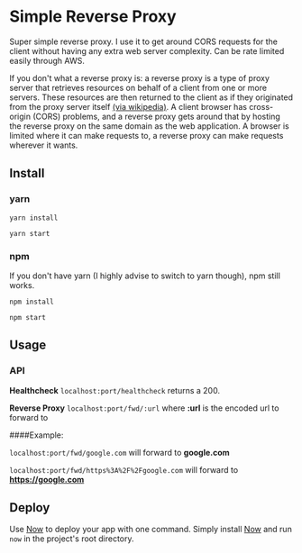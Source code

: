 # Simple Reverse Proxy

Super simple reverse proxy. I use it to get around CORS requests for the client without having any extra web server complexity. Can be rate limited easily through AWS.

If you don't what a reverse proxy is: a reverse proxy is a type of proxy server that retrieves resources on behalf of a client from one or more servers. These resources are then returned to the client as if they originated from the proxy server itself [(via wikipedia)](https://en.wikipedia.org/wiki/Reverse_proxy).
A client browser has cross-origin (CORS) problems, and a reverse proxy gets around that by hosting the reverse proxy on the same domain as the web application. A browser is limited where it can make requests to, a reverse proxy can make requests wherever it wants.


## Install

### yarn

`yarn install` 

`yarn start`

### npm

If you don't have yarn (I highly advise to switch to yarn though), npm still works.

`npm install` 

`npm start
`


## Usage

### API

**Healthcheck** `localhost:port/healthcheck` returns a 200.

**Reverse Proxy** `localhost:port/fwd/:url` where **:url** is the encoded url to forward to


####Example:

`localhost:port/fwd/google.com` will forward to **google.com**

`localhost:port/fwd/https%3A%2F%2Fgoogle.com` will forward to **https://google.com**


## Deploy

Use [Now](https://zeit.co/now) to deploy your app with one command. Simply install [Now](https://zeit.co/now) and run `now` in the project's root directory.